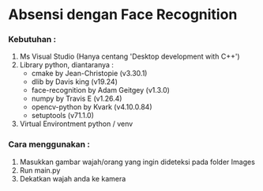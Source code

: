 # Absensi dengan Face Recognition

### Kebutuhan :
1. Ms Visual Studio (Hanya centang 'Desktop development with C++')
2. Library python, diantaranya :
    - cmake            by Jean-Christopie (v3.30.1)
    - dlib             by Davis king      (v19.24)
    - face-recognition by Adam Geitgey    (v1.3.0)
    - numpy            by Travis E        (v1.26.4)
    - opencv-python    by Kvark           (v4.10.0.84)
    - setuptools                          (v71.1.0)
  3. Virtual Environtment python / venv

### Cara menggunakan :
1. Masukkan gambar wajah/orang yang ingin dideteksi pada folder Images
2. Run main.py
3. Dekatkan wajah anda ke kamera